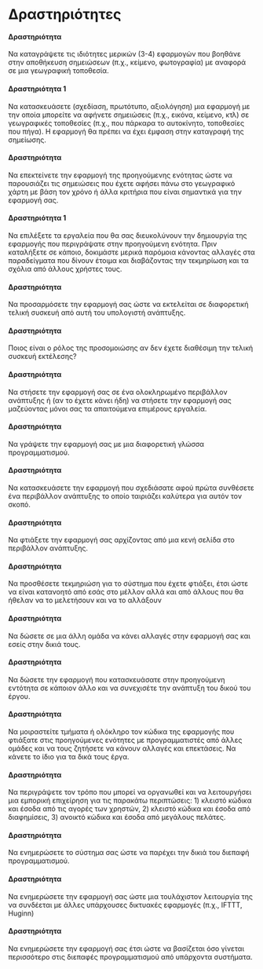 
# Δραστηριότητες

#### Δραστηριότητα
Να καταγράψετε τις ιδιότητες μερικών (3-4) εφαρμογών που βοηθάνε στην αποθήκευση σημειώσεων (π.χ., κείμενο, φωτογραφία) με αναφορά σε μια γεωγραφική τοποθεσία.

<!-- #### Δραστηριότητα 2
Μια εταιρεία αναπτύσσει ένα ασύρματο πληροφοριακό σύστημα για να βοηθήσει τους επισκέπτες μιας πόλης να πλοηγηθούν. Τι πληροφορίες θα πρέπει να έχουν οι κατασκευαστές για να σχεδιάσουν το μοντέλο της διάδρασης? -->


#### Δραστηριότητα 1
Να κατασκευάσετε (σχεδίαση, πρωτότυπο, αξιολόγηση) μια εφαρμογή με την οποία μπορείτε να αφήνετε σημειώσεις (π.χ., εικόνα, κείμενο, κτλ) σε γεωγραφικές τοποθεσίες (π.χ., που πάρκαρα το αυτοκίνητο, τοποθεσίες που πήγα). Η εφαρμογή θα πρέπει να έχει έμφαση στην καταγραφή της σημείωσης.



#### Δραστηριότητα
Να επεκτείνετε την εφαρμογή της προηγούμενης ενότητας ώστε να παρουσιάζει τις σημειώσεις που έχετε αφήσει πάνω στο γεωγραφικό χάρτη με βάση τον χρόνο ή άλλα κριτήρια που είναι σημαντικά για την εφαρμογή σας.


#### Δραστηριότητα 1
Να επιλέξετε τα εργαλεία που θα σας διευκολύνουν την δημιουργία της εφαρμογής που περιγράψατε στην προηγούμενη ενότητα. Πριν καταλήξετε σε κάποιο, δοκιμάστε μερικά παρόμοια κάνοντας αλλαγές στα παραδείγματα που δίνουν έτοιμα και διαβάζοντας την τεκμηρίωση και τα σχόλια από άλλους χρήστες τους.


#### Δραστηριότητα
Να προσαρμόσετε την εφαρμογή σας ώστε να εκτελείται σε διαφορετική τελική συσκευή από αυτή του υπολογιστή ανάπτυξης.

#### Δραστηριότητα
Ποιος είναι ο ρόλος της προσομοιώσης αν δεν έχετε διαθέσιμη την τελική συσκευή εκτέλεσης?

#### Δραστηριότητα
Να στήσετε την εφαρμογή σας σε ένα ολοκληρωμένο περιβάλλον ανάπτυξης ή (αν το έχετε κάνει ήδη) να στήσετε την εφαρμογή σας μαζεύοντας μόνοι σας τα απαιτούμενα επιμέρους εργαλεία.

#### Δραστηριότητα
Να γράψετε την εφαρμογή σας με μια διαφορετική γλώσσα προγραμματισμού.


#### Δραστηριότητα
Να κατασκευάσετε την εφαρμογή που σχεδιάσατε αφού πρώτα συνθέσετε ένα περιβάλλον ανάπτυξης το οποίο ταιριάζει καλύτερα για αυτόν τον σκοπό.

#### Δραστηριότητα
Να φτιάξετε την εφαρμογή σας αρχίζοντας από μια κενή σελίδα στο περιβάλλον ανάπτυξης.

#### Δραστηριότητα
Να προσθέσετε τεκμηριώση για το σύστημα που έχετε φτιάξει, έτσι ώστε να είναι κατανοητό από εσάς στο μέλλον αλλά και από άλλους που θα ήθελαν να το μελετήσουν και να το αλλάξουν

#### Δραστηριότητα
Να δώσετε σε μια άλλη ομάδα να κάνει αλλαγές στην εφαρμογή σας και εσείς στην δικιά τους.


#### Δραστηριότητα
Να δώσετε την εφαρμογή που κατασκευάσατε στην προηγούμενη εντότητα σε κάποιον άλλο και να συνεχισέτε την ανάπτυξη του δικού του έργου.

#### Δραστηριότητα
Να μοιραστείτε τμήματα ή ολόκληρο τον κώδικα της εφαρμογής που φτιάξατε στις προηγούμενες ενότητες με προγραμματιστές από άλλες ομάδες και να τους ζητήσετε να κάνουν αλλαγές και επεκτάσεις. Να κάνετε το ίδιο για τα δικά τους έργα.

#### Δραστηριότητα
Να περιγράψετε τον τρόπο που μπορεί να οργανωθεί και να λειτουργήσει μια εμπορική επιχείρηση για τις παρακάτω περιπτώσεις: 1) κλειστό κώδικα και έσοδα από τις αγορές των χρηστών, 2) κλειστό κώδικα και έσοδα από διαφημίσεις, 3) ανοικτό κώδικα και έσοδα από μεγάλους πελάτες.

#### Δραστηριότητα
Να ενημερώσετε το σύστημα σας ώστε να παρέχει την δικιά του διεπαφή  προγραμματισμού.

#### Δραστηριότητα
Να ενημερώσετε την εφαρμογή σας ώστε μια τουλάχιστον λειτουργία της να συνδέεται με άλλες υπάρχουσες δικτυακές εφαρμογές (π.χ., IFTTT, Huginn)

#### Δραστηριότητα
Να ενημερώσετε την εφαρμογή σας έτσι ώστε να βασίζεται όσο γίνεται περισσότερο στις διεπαφές προγραμματισμού από υπάρχοντα συστήματα.

